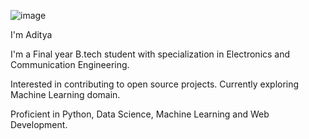 ![image](https://user-images.githubusercontent.com/80537916/152650698-7174051a-9795-43d7-bc26-ad693fab07e5.png)

I'm Aditya

I'm a Final year B.tech student with specialization in Electronics and Communication Engineering.

Interested in contributing to open source projects. Currently exploring Machine Learning domain.

Proficient in Python, Data Science, Machine Learning and Web Development.

